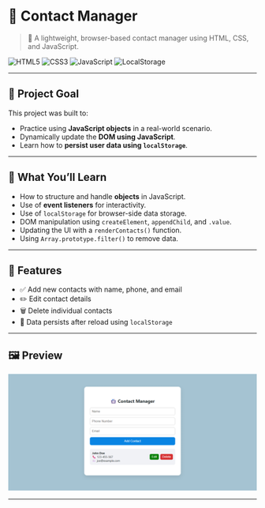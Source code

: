 # 📇 Contact Manager 

> 🔧 A lightweight, browser-based contact manager using HTML, CSS, and JavaScript.

![HTML5](https://img.shields.io/badge/HTML5-E34F26?style=flat&logo=html5&logoColor=white)
![CSS3](https://img.shields.io/badge/CSS3-1572B6?style=flat&logo=css3&logoColor=white)
![JavaScript](https://img.shields.io/badge/JavaScript-F7DF1E?style=flat&logo=javascript&logoColor=black)
![LocalStorage](https://img.shields.io/badge/LocalStorage-Enabled-brightgreen)

---

## 🎯 Project Goal

This project was built to:

- Practice using **JavaScript objects** in a real-world scenario.
- Dynamically update the **DOM using JavaScript**.
- Learn how to **persist user data using `localStorage`**.
 

---

## 🧠 What You’ll Learn

- How to structure and handle **objects** in JavaScript.
- Use of **event listeners** for interactivity.
- Use of `localStorage` for browser-side data storage.
- DOM manipulation using `createElement`, `appendChild`, and `.value`.
- Updating the UI with a `renderContacts()` function.
- Using `Array.prototype.filter()` to remove data.

---

## 🚀 Features

- ✅ Add new contacts with name, phone, and email
- ✏️ Edit contact details
- 🗑️ Delete individual contacts
- 🔁 Data persists after reload using `localStorage`
 
---

## 🖼️ Preview


![Screenshot](Screenshot.png)

---

 

